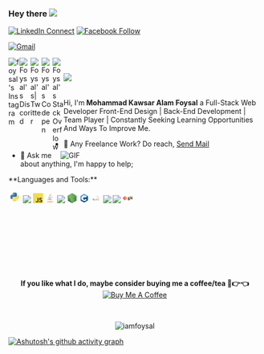<!-- <p align="center">
  <img alt="GIF" height="250" src="https://raw.githubusercontent.com/gist/Prince-Shivaram/3ace2c813ca49546f3f5f20cd03a2d3e/raw/6058e76860d16ee29df949da3166b3653959318f/hello.gif" />
</p> -->

### Hey there <img src="https://media.giphy.com/media/hvRJCLFzcasrR4ia7z/giphy.gif" width="20px">

[![LinkedIn Connect](https://img.shields.io/badge/%20-Connect-black?color=14171A&labelColor=212121&logo=linkedin&logoColor=ffffff)](https://www.linkedin.com/in/iam-foysal/)
[![Facebook Follow](https://img.shields.io/badge/%20-Connect-black?color=14171A&labelColor=1976d2&logo=facebook&logoColor=ffffff)](https://www.facebook.com/foysalofficial.box)

[![Gmail](https://img.shields.io/badge/%20-Send%20Mail-black?color=14171A&labelColor=ef5350&logo=gmail&logoColor=ffffff)](mailto:foysalf652@gmail.com?subject=From%20GitHub&body=Hi,%20there.%20Found%20you%20from%20GitHub.)

<!-- #### connect with me: 
<br /> -->

<a href="https://www.instagram.com/foysalf6/">
  <img align="left" alt="foysal's Instagram" width="22px" src="https://upload.wikimedia.org/wikipedia/commons/thumb/e/e7/Instagram_logo_2016.svg/768px-Instagram_logo_2016.svg.png"/>
</a>


[//]: # (<a  style="margin-left: 30px;" href="https://www.facebook.com/foysalofficial.box/">)

[//]: # (  <img align="left" width="22px" src=" "/>)

[//]: # (</a>)


<a style="margin-left: 30px;" href="https://discord.com/channels/Foysal5152">
  <img align="left" alt="Foysal's Discord" width="22px" src="https://seeklogo.com/images/D/discord-color-logo-E5E6DFEF80-seeklogo.com.png"/>
</a> 

 <a href="https://twitter.com/iamfoysal_">
  <img align="left" alt="Foysal's| Twitter" width="22px" src="https://upload.wikimedia.org/wikipedia/commons/thumb/4/4f/Twitter-logo.svg/2491px-Twitter-logo.svg.png" />
</a>

<!-- <a href="https://www.linkedin.com/in/iam-foysal/">
  <img align="left" alt="Foysal's Linkedin" width="22px" src="https://cdn-icons-png.flaticon.com/512/174/174857.png" />
</a> -->
<a href="https://codepen.io/iamfoysal">
  <img align="left" alt="Foysal's  Codepen" width="22px" src="https://pic.onlinewebfonts.com/svg/img_529734.png"/>
</a>

<a style="margin-left: 30px;" href="https://stackoverflow.com/users/17486887/foysalf652">
  <img align="left" alt="Foysal's Stack Overflow" width="22px" src="https://cdn-icons-png.flaticon.com/512/2111/2111628.png"/>
</a> 

![](https://visitor-badge.glitch.me/badge?page_id=iamfoysal.iamfoysal)

<br/>
Hi, I'm<strong>  Mohammad Kawsar Alam Foysal</strong> a Full-Stack Web Developer Front-End Design | Back-End Development | Team Player | Constantly Seeking Learning Opportunities And Ways To Improve Me.
<br/>

<img align="right" alt="GIF" src="https://c.tenor.com/2uyENRmiUt0AAAAC/coding.gif" width="400" />
  
- 💼 Any Freelance Work? Do reach, [Send Mail](mailto:foysalf652@gmail.com?subject=From%20GitHub&body=Hi,%20there.%20Found%20you%20from%20GitHub.) 
- 💬 Ask me about anything, I'm happy to help;
<p align="left">
**Languages and Tools:** 

<code><img height="25" src="https://raw.githubusercontent.com/github/explore/80688e429a7d4ef2fca1e82350fe8e3517d3494d/topics/python/python.png"></code>
<code><img height="20" src="https://avatars.githubusercontent.com/u/27804?s=200&v=4"></code>
<code><img height="20" src="https://raw.githubusercontent.com/github/explore/80688e429a7d4ef2fca1e82350fe8e3517d3494d/topics/javascript/javascript.png"></code>
<code><img height="20" src="https://raw.githubusercontent.com/github/explore/5b3600551e122a3277c2c5368af2ad5725ffa9a1/topics/java/java.png"></code>
<code><img height="20" src="https://upload.wikimedia.org/wikipedia/commons/a/a7/React-icon.svg"></code>
<code><img height="20" src="https://raw.githubusercontent.com/github/explore/80688e429a7d4ef2fca1e82350fe8e3517d3494d/topics/nodejs/nodejs.png"></code>
<code><img height="20" src="https://raw.githubusercontent.com/github/explore/f3e22f0dca2be955676bc70d6214b95b13354ee8/topics/c/c.png"></code>
<code><img height="20" src="https://raw.githubusercontent.com/github/explore/80688e429a7d4ef2fca1e82350fe8e3517d3494d/topics/mysql/mysql.png"></code>
<code><img height="20" src="https://devopstales.github.io/img/postgres.png"></code>
<code><img height="20" src="https://avatars.githubusercontent.com/u/5429470?s=280&v=4"></code>
<code><img height="20" src="https://raw.githubusercontent.com/github/explore/80688e429a7d4ef2fca1e82350fe8e3517d3494d/topics/git/git.png"></code>


[comment]: <> (<code><img height="20" src="https://raw.githubusercontent.com/github/explore/80688e429a7d4ef2fca1e82350fe8e3517d3494d/topics/angular/angular.png"></code>)

[comment]: <> (<code><img height="20" src="https://raw.githubusercontent.com/github/explore/80688e429a7d4ef2fca1e82350fe8e3517d3494d/topics/react/react.png"></code>)
</p>
<br/><br/><br/><br/><br/><br/><br/>
<p align="center">
  <strong>If you like what I do, maybe consider buying me a coffee/tea 🥺👉👈</strong>
  <br />
  <a href="https://www.buymeacoffee.com/iamfoysal" target="_blank"><img alt="Buy Me A Coffee" width="150" src="https://cdn.buymeacoffee.com/buttons/v2/default-red.png"></a>
</p>
<br />


<!-- <p align="center"><strong>📈 My github stats 📈 </strong></p>
<p align="center"> <img src="https://github-readme-stats.vercel.app/api?username=iamfoysal&show_icons=true&theme=gotham" alt="iamfoysal" />
  
  -->

<p align="center"><img  src="https://github-readme-streak-stats.herokuapp.com/?user=iamfoysal&show_icons=true&theme=gotham" alt="iamfoysal" /></p>

<!-- <p align="center"><img width="50%" src="https://github-readme-stats.vercel.app/api/top-langs?username=iamfoysal&theme=gotham" alt="iamfoysal"/></p> -->

[//]: # (<p align="center"> <a href="https://github.com/ryo-ma/github-profile-trophy">)

[//]: # ( <img align="center" src="https://github-profile-trophy.vercel.app/?username=iamfoysal" alt="iamfoysal"/></a> </p>)

[![Ashutosh's github activity graph](https://github-readme-activity-graph.cyclic.app/graph?username=iamfoysal&theme=react-dark)](https://github.com/iamfoysal/github-readme-activity-graph)
 


